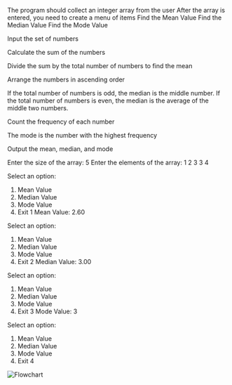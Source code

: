 The program should collect an integer array from the user
After the array is entered, you need to create a menu of items
Find the Mean Value
Find the Median Value
Find the Mode Value


Input the set of numbers

Calculate the sum of the numbers

Divide the sum by the total number of numbers to find the mean

Arrange the numbers in ascending order

If the total number of numbers is odd, the median is the middle number. If the total number of numbers is even, the median is the average of the middle two numbers.

Count the frequency of each number

The mode is the number with the highest frequency

Output the mean, median, and mode

Enter the size of the array: 5
Enter the elements of the array:
1
2
3
3
4

Select an option:
1. Mean Value    
2. Median Value
3. Mode Value
4. Exit
1
Mean Value: 2.60

Select an option:
1. Mean Value
2. Median Value
3. Mode Value
4. Exit
2
Median Value: 3.00

Select an option:
1. Mean Value
2. Median Value
3. Mode Value
4. Exit
3
Mode Value: 3

Select an option:
1. Mean Value
2. Median Value
3. Mode Value
4. Exit
4

![Flowchart](C:\Users\morri\Documents\GitHub\22122128-MDS273L-JAVA\lab-3\Image)